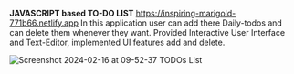 **JAVASCRIPT based TO-DO LIST** 
https://inspiring-marigold-771b66.netlify.app
In this application user can add there Daily-todos and can delete
them whenever they want. Provided Interactive User Interface
and Text-Editor, implemented UI features add and delete. 

![Screenshot 2024-02-16 at 09-52-37 TODOs List](https://github.com/Mansi0218/JS-ToDoList/assets/95520980/7706bb48-ebe7-4618-9b1e-fe45b18a7695)
